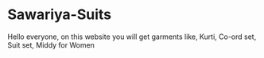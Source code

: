 # Sawariya-Suits
Hello everyone, on this website you will get garments like, Kurti, Co-ord set, Suit set, Middy for Women
